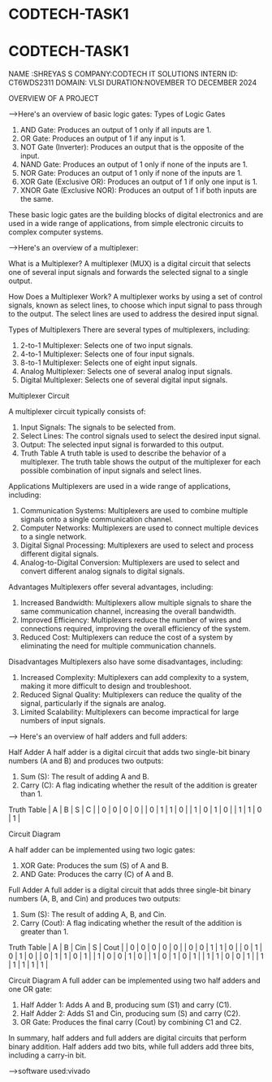 # CODTECH-TASK1

# CODTECH-TASK1
NAME :SHREYAS S
COMPANY:CODTECH IT SOLUTIONS 
INTERN ID: CT6WDS2311
DOMAIN: VLSI
DURATION:NOVEMBER TO DECEMBER 2024


OVERVIEW OF A PROJECT

-->Here's an overview of basic logic gates:
Types of Logic Gates

1. AND Gate: Produces an output of 1 only if all inputs are 1.
2. OR Gate: Produces an output of 1 if any input is 1.
3. NOT Gate (Inverter): Produces an output that is the opposite of the input.
4. NAND Gate: Produces an output of 1 only if none of the inputs are 1.
5. NOR Gate: Produces an output of 1 only if none of the inputs are 1.
6. XOR Gate (Exclusive OR): Produces an output of 1 if only one input is 1.
7. XNOR Gate (Exclusive NOR): Produces an output of 1 if both inputs are the same.

These basic logic gates are the building blocks of digital electronics and are used in a wide range of applications, from simple electronic circuits to complex computer systems.





-->Here's an overview of a multiplexer:

What is a Multiplexer?
A multiplexer (MUX) is a digital circuit that selects one of several input signals and forwards the selected signal to a single output.

How Does a Multiplexer Work?
A multiplexer works by using a set of control signals, known as select lines, to choose which input signal to pass through to the output. The select lines are used to address the desired input signal.

Types of Multiplexers
There are several types of multiplexers, including:

1. 2-to-1 Multiplexer: Selects one of two input signals.
2. 4-to-1 Multiplexer: Selects one of four input signals.
3. 8-to-1 Multiplexer: Selects one of eight input signals.
4. Analog Multiplexer: Selects one of several analog input signals.
5. Digital Multiplexer: Selects one of several digital input signals.

Multiplexer Circuit

A multiplexer circuit typically consists of:
1. Input Signals: The signals to be selected from.
2. Select Lines: The control signals used to select the desired input signal.
3. Output: The selected input signal is forwarded to this output.
4. Truth Table
A truth table is used to describe the behavior of a multiplexer. The truth table shows the output of the multiplexer for each possible combination of input signals and select lines.

Applications
Multiplexers are used in a wide range of applications, including:
1. Communication Systems: Multiplexers are used to combine multiple signals onto a single communication channel.
2. Computer Networks: Multiplexers are used to connect multiple devices to a single network.
3. Digital Signal Processing: Multiplexers are used to select and process different digital signals.
4. Analog-to-Digital Conversion: Multiplexers are used to select and convert different analog signals to digital signals.

Advantages
Multiplexers offer several advantages, including:
1. Increased Bandwidth: Multiplexers allow multiple signals to share the same communication channel, increasing the overall bandwidth.
2. Improved Efficiency: Multiplexers reduce the number of wires and connections required, improving the overall efficiency of the system.
3. Reduced Cost: Multiplexers can reduce the cost of a system by eliminating the need for multiple communication channels.

Disadvantages
Multiplexers also have some disadvantages, including:
1. Increased Complexity: Multiplexers can add complexity to a system, making it more difficult to design and troubleshoot.
2. Reduced Signal Quality: Multiplexers can reduce the quality of the signal, particularly if the signals are analog.
3. Limited Scalability: Multiplexers can become impractical for large numbers of input signals.





--> Here's an overview of half adders and full adders:

Half Adder
A half adder is a digital circuit that adds two single-bit binary numbers (A and B) and produces two outputs:
1. Sum (S): The result of adding A and B.
2. Carry (C): A flag indicating whether the result of the addition is greater than 1.

Truth Table
| A | B | S | C |
| 0 | 0 | 0 | 0 |
| 0 | 1 | 1 | 0 |
| 1 | 0 | 1 | 0 |
| 1 | 1 | 0 | 1 |

Circuit Diagram

A half adder can be implemented using two logic gates:
1. XOR Gate: Produces the sum (S) of A and B.
2. AND Gate: Produces the carry (C) of A and B.

Full Adder
A full adder is a digital circuit that adds three single-bit binary numbers (A, B, and Cin) and produces two outputs:
1. Sum (S): The result of adding A, B, and Cin.
2. Carry (Cout): A flag indicating whether the result of the addition is greater than 1.

Truth Table
| A | B | Cin | S | Cout |
| 0 | 0 | 0 | 0 | 0 |
| 0 | 0 | 1 | 1 | 0 |
| 0 | 1 | 0 | 1 | 0 |
| 0 | 1 | 1 | 0 | 1 |
| 1 | 0 | 0 | 1 | 0 |
| 1 | 0 | 1 | 0 | 1 |
| 1 | 1 | 0 | 0 | 1 |
| 1 | 1 | 1 | 1 | 1 |

Circuit Diagram
A full adder can be implemented using two half adders and one OR gate:
1. Half Adder 1: Adds A and B, producing sum (S1) and carry (C1).
2. Half Adder 2: Adds S1 and Cin, producing sum (S) and carry (C2).
3. OR Gate: Produces the final carry (Cout) by combining C1 and C2.

In summary, half adders and full adders are digital circuits that perform binary addition. Half adders add two bits, while full adders add three bits, including a carry-in bit.



-->software used:vivado 
